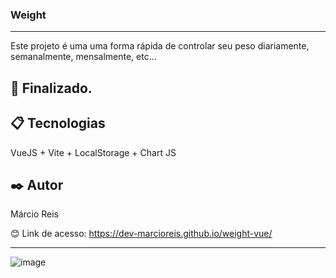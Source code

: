 ### Weight

---

Este projeto é uma uma forma rápida de controlar seu peso diariamente, semanalmente, mensalmente, etc...

## 🚀 Finalizado.

## 📋 Tecnologias
VueJS + Vite + LocalStorage + Chart JS 

## ✒️ Autor
Márcio Reis

😊 Link de acesso: https://dev-marcioreis.github.io/weight-vue/

---
![image](https://user-images.githubusercontent.com/122680054/235219637-76a8f799-ef9c-4cf1-ade1-ef5fa090e574.png)


